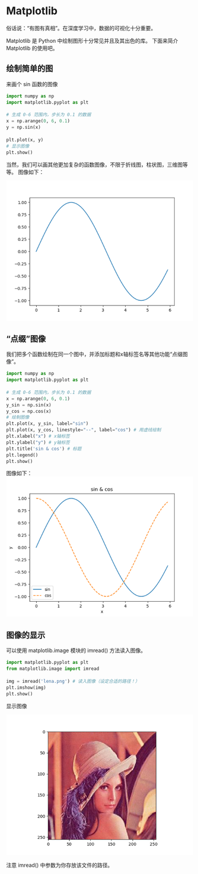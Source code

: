 # Matplotlib
俗话说：“有图有真相”。在深度学习中，数据的可视化十分重要。

Matplotlib 是 Python 中绘制图形十分常见并且及其出色的库。
下面来简介 Matplotlib 的使用吧。

## 绘制简单的图
来画个 sin 函数的图像
```python
import numpy as np
import matplotlib.pyplot as plt

# 生成 0-6 范围内，步长为 0.1 的数据
x = np.arange(0, 6, 0.1)
y = np.sin(x)

plt.plot(x, y)
# 显示图像
plt.show()
```
当然，我们可以画其他更加复杂的函数图像，不限于折线图，柱状图，三维图等等。
图像如下：

![](images/1_6_1.png?v=1&type=image&token=V1:4F2XJjruldO17BffTPyDAPsvaid57pfTeig_C-z6QKE)

## “点缀”图像
我们把多个函数绘制在同一个图中，并添加标题和x轴标签名等其他功能“点缀图像”。
```python
import numpy as np
import matplotlib.pyplot as plt

# 生成 0-6 范围内，步长为 0.1 的数据
x = np.arange(0, 6, 0.1)
y_sin = np.sin(x)
y_cos = np.cos(x)
# 绘制图像
plt.plot(x, y_sin, label="sin")
plt.plot(x, y_cos, linestyle="--", label="cos") # 用虚线绘制
plt.xlabel("x") # x轴标签
plt.ylabel("y") # y轴标签
plt.title('sin & cos') # 标题
plt.legend()
plt.show()
```
图像如下：
 ![](images/1_6_2.png?v=1&type=image&token=V1:COAvZjbzAQc2FZQJS-AWyCEPEGMvT4nN3lumdU1NiWs)

##  图像的显示
可以使用 matplotlib.image 模块的 imread() 方法读入图像。
```python
import matplotlib.pyplot as plt
from matplotlib.image import imread

img = imread('lena.png') # 读入图像（设定合适的路径！）
plt.imshow(img)
plt.show()
```
显示图像

![](images/1_6_3.png?v=1&type=image&token=V1:bYqTe_iRLyaKP26xWzW1A6Dt6oa2ZEXO2kg4EmOD_xE)


注意 imread() 中参数为你存放该文件的路径。
